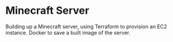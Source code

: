 # Minecraft Server

Building up a Minecraft server, using Terraform to provision an EC2 instance.
Docker to save a built image of the server.